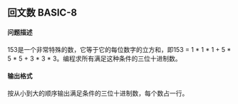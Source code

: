 ## 回文数 BASIC-8

#### 问题描述

153是一个非常特殊的数，它等于它的每位数字的立方和，即153 = 1 * 1 * 1 + 5 * 5 * 5 + 3 * 3 * 3。编程求所有满足这种条件的三位十进制数。

#### 输出格式

按从小到大的顺序输出满足条件的三位十进制数，每个数占一行。